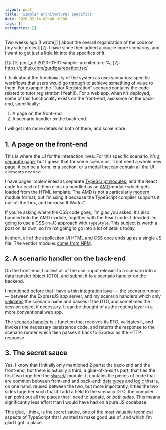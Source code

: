 ```yaml
---
layout: post
title: 'Simpler architecture: specifics'
date: 2020-02-14 08:40 +0200
tags: []
categories: []
---
```


Two weeks ago [I wrote][1] about the overall organization of the code on [my side-project][2]. I have since then added a couple more scenarios, and I want to get just a little bit into the specifics of it.

[1]: {% post_url 2020-01-31-simpler-architecture %}
[2]: https://github.com/gurdiga/repetitor.tsx/

I think about the functionality of the system as user scenarios: specific workflows that users would go through to achieve something of value to them. For example the “Tutor Registration” scenario contains the code related to tutor registration (Yeah!!). For a web app, when it’s deployed, some of this functionality exists on the front-end, and some on the back-end, specifically:

1. A page on the front-end.
2. A scenario handler on the back-end.

I will get into more details on both of them, and some more.

## 1. A page on the front-end

This is where the UI for the interaction lives. For this specific scenario, it’s [a separate page][2a], but I guess that for some scenarios I’ll not need a whole new page, it can be a form, or a section, or a modal that can contain all the UI elements needed.

[2a]: https://github.com/gurdiga/repetitor.tsx/tree/c0a9a59/frontend/pages/inregistrare

I have pages implemented as separate [TypeScript modules][3], and the React code for each of them ends up bundled as an [AMD][4] module which gets loaded from the HTML template. The AMD is not a particularly [modern][5] module format, but I’m using it because the TypeScript compiler supports it out-of-the-box, and because It Works™.

[3]: https://www.typescriptlang.org/docs/handbook/project-references.html
[4]: https://en.wikipedia.org/wiki/Asynchronous_module_definition
[5]: http://boringtechnology.club/

If you’re asking where the CSS code goes, I’m glad you asked: it’s also bundled into the AMD module, together with the React code. I decided I’m going to use a CSS-in-JS approach with [`TypeStyle`][6]. This subject is worth a post on its own, so I’m not going to go into a lot of details today.

[6]: https://github.com/typestyle/typestyle#typestyle

In short, all of the application UI HTML and CSS code ends up as a single JS file. The vendor modules [come from NPM][7].

[7]: https://github.com/gurdiga/repetitor.tsx/blob/fd13183/frontend/package.json#L12-L19

## 2. A scenario handler on the back-end

On the front-end, I collect all of the user input relevant to a scenario into a data transfer object ([DTO][8]), and [submit][9] it to a scenario handler on the backend.

[8]: https://en.wikipedia.org/wiki/Data_transfer_object
[9]: https://github.com/gurdiga/repetitor.tsx/blob/2629737/frontend/shared/src/ScenarioRunner.ts#L3-L6

I mentioned before that I have a [thin integration layer][10] — the scenario runner — between the ExpressJS app server, and my scenario handlers which only [validates][11] the scenario name and passes it the DTO, and sometimes the session object if necessary. It can be thought of as the routing layer in a more conventional web app.

[10]: https://github.com/gurdiga/repetitor.tsx/blob/a19c286/backend/src/Utils/Express/Adapter.ts
[11]: https://github.com/gurdiga/repetitor.tsx/blob/4b5578e/backend/src/Utils/ScenarioRunner.ts#L21

The [scenario handler][12] is a function that receives its DTO, validates it, and invokes the necessary persistence code, and returns the response to the scenario runner which then passes it back to Express as the HTTP response.

[12]: https://github.com/gurdiga/repetitor.tsx/blob/c0a9a59/backend/src/ScenarioHandlers/TutorRegistration.ts

## 3. The secret sauce

Yes, I know that I initially only mentioned 2 parts: the back-end and the front-end, but there is actually a third, a glue-of-a-sorts part, that ties the first two together: the [`shared/`][13] module. It contains the pieces of code that are common between front-end and back-end: [data types][14] and [logic][15] that is, on one hand, reused between the two, but more importantly, it ties the two sides together such that if I add a field to the scenario DTO, the compiler can point out all the places that I need to update, _on both sides_. This means significantly less effort than I would have had on a pure JS codebase.

[13]: https://github.com/gurdiga/repetitor.tsx/tree/c0a9a59/shared
[14]: https://github.com/gurdiga/repetitor.tsx/blob/c0a9a59/shared/src/Scenarios/TutorRegistration.ts
[15]: https://github.com/gurdiga/repetitor.tsx/blob/c0a9a59/shared/src/Model/Tutor.ts

This glue, I think, is the secret sauce, one of the most valuable technical aspects of TypeScript that I wanted to make good use of, and which I’m glad I got in place.

